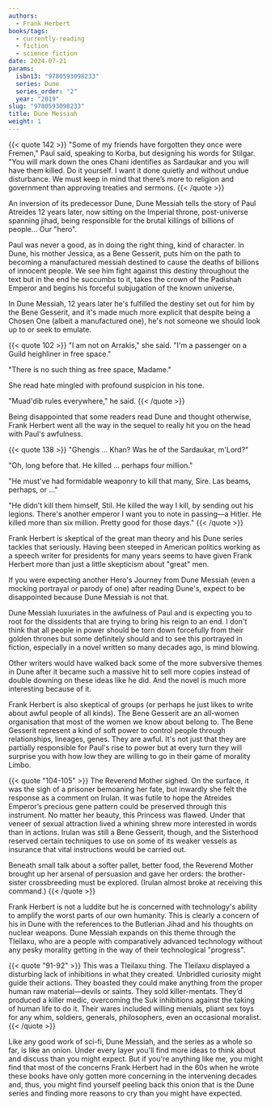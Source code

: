 ```yaml
---
authors:
  - Frank Herbert
books/tags:
  - currently-reading
  - fiction
  - science fiction
date: 2024-07-21
params:
  isbn13: "9780593098233"
  series: Dune
  series_order: "2"
  year: "2019"
slug: "9780593098233"
title: Dune Messiah
weight: 1
---
```

{{< quote 142 >}}
"Some of my friends have forgotten they once were Fremen," Paul said, speaking to Korba, but designing his words for Stilgar. "You will mark down the ones Chani identifies as Sardaukar and you will have them killed. Do it yourself. I want it done quietly and without undue disturbance. We must keep in mind that there’s more to religion and government than approving treaties and sermons.
{{< /quote >}}

An inversion of its predecessor Dune, Dune Messiah tells the story of Paul Atreides 12 years later, now sitting on the Imperial throne, post-universe spanning jihad, being responsible for the brutal killings of billions of people... Our "hero".

<!--more-->

Paul was never a good, as in doing the right thing, kind of character. In Dune, his mother Jessica, as a Bene Gesserit, puts him on the path to becoming a manufactured messiah destined to cause the deaths of billions of innocent people. We see him fight against this destiny throughout the text but in the end he succumbs to it, takes the crown of the Padishah Emperor and begins his forceful subjugation of the known universe.

In Dune Messiah, 12 years later he's fulfilled the destiny set out for him by the Bene Gesserit, and it's made much more explicit that despite being a Chosen One (albeit a manufactured one), he's not someone we should look up to or seek to emulate.

{{< quote 102 >}}
"I am not on Arrakis," she said. "I'm a passenger on a Guild heighliner in free space."

"There is no such thing as free space, Madame."

She read hate mingled with profound suspicion in his tone.

"Muad'dib rules everywhere," he said.
{{< /quote >}}

Being disappointed that some readers read Dune and thought otherwise, Frank Herbert went all the way in the sequel to really hit you on the head with Paul's awfulness.

{{< quote 138 >}}
"Ghengis ... Khan? Was he of the Sardaukar, m'Lord?"

"Oh, long before that. He killed ... perhaps four million."

"He must've had formidable weaponry to kill that many, Sire. Las beams, perhaps, or ..."

"He didn't kill them himself, Stil. He killed the way I kill, by sending out his legions. There's another emperor I want you to note in passing—a Hitler. He killed more than six million. Pretty good for those days."
{{< /quote >}}

Frank Herbert is skeptical of the great man theory and his Dune series tackles that seriously. Having been steeped in American politics working as a speech writer for presidents for many years seems to have given Frank Herbert more than just a little skepticism about "great" men.

If you were expecting another Hero's Journey from Dune Messiah (even a mocking portrayal or parody of one) after reading Dune's, expect to be disappointed because Dune Messiah is not that.

Dune Messiah luxuriates in the awfulness of Paul and is expecting you to root for the dissidents that are trying to bring his reign to an end. I don't think that all people in power should be torn down forcefully from their golden thrones but some definitely should and to see this portrayed in fiction, especially in a novel written so many decades ago, is mind blowing.

Other writers would have walked back some of the more subversive themes in Dune after it became such a massive hit to sell more copies instead of double downing on these ideas like he did. And the novel is much more interesting because of it.

Frank Herbert is also skeptical of groups (or perhaps he just likes to write about awful people of all kinds). The Bene Gesserit are an all-women organisation that most of the women we know about belong to. The Bene Gesserit represent a kind of soft power to control people through relationships, lineages, genes. They are awful. It's not just that they are partially responsible for Paul's rise to power but at every turn they will surprise you with how low they are willing to go in their game of morality Limbo.

{{< quote "104-105" >}}
The Reverend Mother sighed. On the surface, it was the sigh of a prisoner bemoaning her fate, but inwardly she felt the response as a comment on Irulan. It was futile to hope the Atreides Emperor’s precious gene pattern could be preserved through this instrument. No matter her beauty, this Princess was flawed. Under that veneer of sexual attraction lived a whining shrew more interested in words than in actions. Irulan was still a Bene Gesserit, though, and the Sisterhood reserved certain techniques to use on some of its weaker vessels as insurance that vital instructions would be carried out.

Beneath small talk about a softer pallet, better food, the Reverend Mother brought up her arsenal of persuasion and gave her orders: the brother-sister crossbreeding must be explored. (Irulan almost broke at receiving this command.)
{{< /quote >}}

Frank Herbert is not a luddite but he is concerned with technology's ability to amplify the worst parts of our own humanity. This is clearly a concern of his in Dune with the references to the Butlerian Jihad and his thoughts on nuclear weapons. Dune Messiah expands on this theme through the Tleilaxu, who are a people with comparatively advanced technology without any pesky morality getting in the way of their technological "progress".   

{{< quote "91-92" >}}
This was a Tleilaxu thing. The Tleilaxu displayed a disturbing lack of inhibitions in what they created. Unbridled curiosity might guide their actions. They boasted they could make anything from the proper human raw material—devils or saints. They sold killer-mentats. They’d produced a killer medic, overcoming the Suk inhibitions against the taking of human life to do it. Their wares included willing menials, pliant sex toys for any whim, soldiers, generals, philosophers, even an occasional moralist.
{{< /quote >}}

Like any good work of sci-fi, Dune Messiah, and the series as a whole so far, is like an onion. Under every layer you'll find more ideas to think about and discuss than you might expect. But if you're anything like me, you might find that most of the concerns Frank Herbert had in the 60s when he wrote these books have only gotten more concerning in the intervening decades and, thus, you might find yourself peeling back this onion that is the Dune series and finding more reasons to cry than you might have expected.
